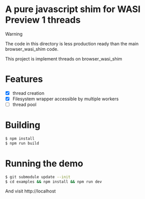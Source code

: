 # A pure javascript shim for WASI Preview 1 threads

> [!WARNING]
> The code in this directory is less production ready than the main browser_wasi_shim code.

This project is implement threads on browser_wasi_shim

# Features
- [x] thread creation
- [x] Filesystem wrapper accessible by multiple workers
- [ ] thread pool

# Building
```sh
$ npm install
$ npm run build
```

# Running the demo
```sh
$ git submodule update --init
$ cd examples && npm install && npm run dev
```
And visit http://localhost

